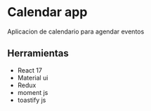 # Calendar app
Aplicacion de calendario para agendar eventos

## Herramientas
+ React 17
+ Material ui
+ Redux
+ moment js
+ toastify js
